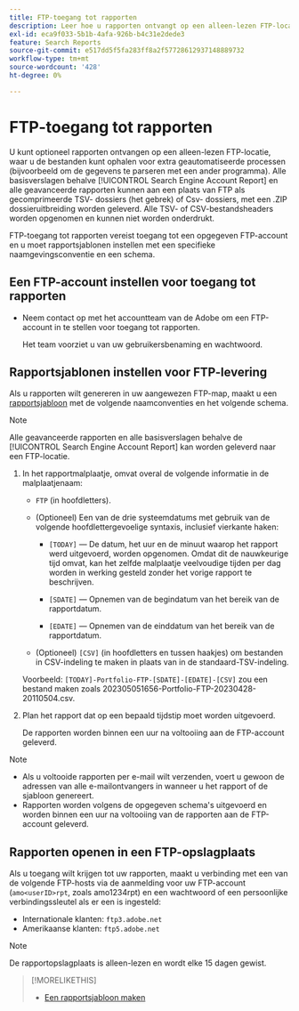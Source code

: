 ```yaml
---
title: FTP-toegang tot rapporten
description: Leer hoe u rapporten ontvangt op een alleen-lezen FTP-locatie.
exl-id: eca9f033-5b1b-4afa-926b-b4c31e2dede3
feature: Search Reports
source-git-commit: e517dd5f5fa283ff8a2f57728612937148889732
workflow-type: tm+mt
source-wordcount: '428'
ht-degree: 0%

---
```


# FTP-toegang tot rapporten

U kunt optioneel rapporten ontvangen op een alleen-lezen FTP-locatie, waar u de bestanden kunt ophalen voor extra geautomatiseerde processen (bijvoorbeeld om de gegevens te parseren met een ander programma). Alle basisverslagen behalve [!UICONTROL Search Engine Account Report] en alle geavanceerde rapporten kunnen aan een plaats van FTP als gecomprimeerde TSV- dossiers (het gebrek) of Csv- dossiers, met een .ZIP dossieruitbreiding worden geleverd. Alle TSV- of CSV-bestandsheaders worden opgenomen en kunnen niet worden onderdrukt.

FTP-toegang tot rapporten vereist toegang tot een opgegeven FTP-account en u moet rapportsjablonen instellen met een specifieke naamgevingsconventie en een schema.

## Een FTP-account instellen voor toegang tot rapporten

* Neem contact op met het accountteam van de Adobe om een FTP-account in te stellen voor toegang tot rapporten.

  Het team voorziet u van uw gebruikersbenaming en wachtwoord.

## Rapportsjablonen instellen voor FTP-levering

Als u rapporten wilt genereren in uw aangewezen FTP-map, maakt u een [rapportsjabloon](templates/template-create.md) met de volgende naamconventies en het volgende schema.

>[!NOTE]
>
>Alle geavanceerde rapporten en alle basisverslagen behalve de [!UICONTROL Search Engine Account Report] kan worden geleverd naar een FTP-locatie.

1. In het rapportmalplaatje, omvat overal de volgende informatie in de malplaatjenaam:

   * `FTP` (in hoofdletters).

   * (Optioneel) Een van de drie systeemdatums met gebruik van de volgende hoofdlettergevoelige syntaxis, inclusief vierkante haken:

      * `[TODAY]` — De datum, het uur en de minuut waarop het rapport werd uitgevoerd, worden opgenomen. Omdat dit de nauwkeurige tijd omvat, kan het zelfde malplaatje veelvoudige tijden per dag worden in werking gesteld zonder het vorige rapport te beschrijven.

      * `[SDATE]` — Opnemen van de begindatum van het bereik van de rapportdatum.

      * `[EDATE]` — Opnemen van de einddatum van het bereik van de rapportdatum.

   * (Optioneel) `[CSV]` (in hoofdletters en tussen haakjes) om bestanden in CSV-indeling te maken in plaats van in de standaard-TSV-indeling.

   Voorbeeld: `[TODAY]-Portfolio-FTP-[SDATE]-[EDATE]-[CSV]` zou een bestand maken zoals 202305051656-Portfolio-FTP-20230428-20110504.csv.

1. Plan het rapport dat op een bepaald tijdstip moet worden uitgevoerd.

   De rapporten worden binnen een uur na voltooiing aan de FTP-account geleverd.

>[!NOTE]
>
>* Als u voltooide rapporten per e-mail wilt verzenden, voert u gewoon de adressen van alle e-mailontvangers in wanneer u het rapport of de sjabloon genereert.
>* Rapporten worden volgens de opgegeven schema&#39;s uitgevoerd en worden binnen een uur na voltooiing van de rapporten aan de FTP-account geleverd.

## Rapporten openen in een FTP-opslagplaats

Als u toegang wilt krijgen tot uw rapporten, maakt u verbinding met een van de volgende FTP-hosts via de aanmelding voor uw FTP-account (`amo<userID>rpt`, zoals amo1234rpt) en een wachtwoord of een persoonlijke verbindingssleutel als er een is ingesteld:

* Internationale klanten: `ftp3.adobe.net`
* Amerikaanse klanten: `ftp5.adobe.net`

>[!NOTE]
>
>De rapportopslagplaats is alleen-lezen en wordt elke 15 dagen gewist.


>[!MORELIKETHIS]
>
>* [Een rapportsjabloon maken](/help/search-social-commerce/reports/automation/templates/template-create.md)
